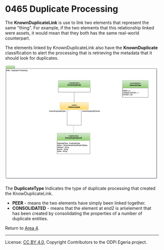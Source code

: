 <!-- SPDX-License-Identifier: CC-BY-4.0 -->
<!-- Copyright Contributors to the ODPi Egeria project. -->

# 0465 Duplicate Processing

The **KnownDuplicateLink** is use to link two elements that
represent the same "thing".  For example, if the two elements
that this relationship linked were assets, it would mean that they
both has the same real-world counterpart.

The elements linked by KnownDuplicateLink also have the
**KnownDuplicate** classification to alert the processing that is retrieving the
metadata that it should look for duplicates.

![UML](0465-Duplicate-Processing.png#pagewidth)

The **DuplicateType** Indicates the type of duplicate processing that
created the KnowDuplicateLink.

* **PEER** - means the two elements have simply been linked together.
* **CONSOLIDATED** - means that the element at end2 is an\element that has been created
by consolidating the properties of a number of duplicate entities.


Return to [Area 4](Area-4-models.md).

----
License: [CC BY 4.0](https://creativecommons.org/licenses/by/4.0/),
Copyright Contributors to the ODPi Egeria project.